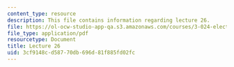```yaml
---
content_type: resource
description: This file contains information regarding lecture 26.
file: https://ol-ocw-studio-app-qa.s3.amazonaws.com/courses/3-024-electronic-optical-and-magnetic-properties-of-materials-spring-2013/3cf9148cd58770db696d81f885fd02fc_MIT3_024S13_2012lec26.pdf
file_type: application/pdf
resourcetype: Document
title: Lecture 26
uid: 3cf9148c-d587-70db-696d-81f885fd02fc
---
```

